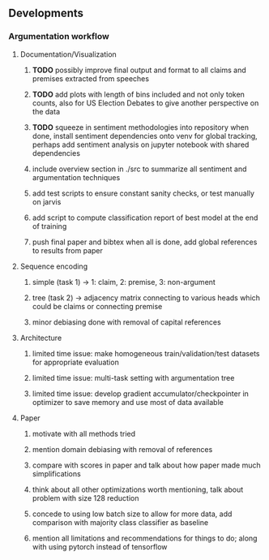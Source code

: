 Developments
------------

### Argumentation workflow

1.  Documentation/Visualization

    1.  **TODO** possibly improve final output and format to
        all claims and premises extracted from speeches

    2.  **TODO** add plots with length of bins included and
        not only token counts, also for US Election Debates to give
        another perspective on the data

    3.  **TODO** squeeze in sentiment methodologies into
        repository when done, install sentiment dependencies onto venv
        for global tracking, perhaps add sentiment analysis on jupyter
        notebook with shared dependencies

    4.  include overview section in ./src to summarize all sentiment and
        argumentation techniques

    5.  add test scripts to ensure constant sanity checks, or test
        manually on jarvis

    6.  add script to compute classification report of best model at the
        end of training

    7.  push final paper and bibtex when all is done, add global
        references to results from paper

2.  Sequence encoding

    1.  simple (task 1) -\> 1: claim, 2: premise, 3: non-argument

    2.  tree (task 2) -\> adjacency matrix connecting to various heads
        which could be claims or connecting premise

    3.  minor debiasing done with removal of capital references

3.  Architecture

    1.  limited time issue: make homogeneous train/validation/test
        datasets for appropriate evaluation

    2.  limited time issue: multi-task setting with argumentation tree

    3.  limited time issue: develop gradient accumulator/checkpointer in
        optimizer to save memory and use most of data available

4.  Paper

    1.  motivate with all methods tried

    2.  mention domain debiasing with removal of references

    3.  compare with scores in paper and talk about how paper made much
        simplifications

    4.  think about all other optimizations worth mentioning, talk about
        problem with size 128 reduction

    5.  concede to using low batch size to allow for more data, add
        comparison with majority class classifier as baseline

    6.  mention all limitations and recommendations for things to do;
        along with using pytorch instead of tensorflow
